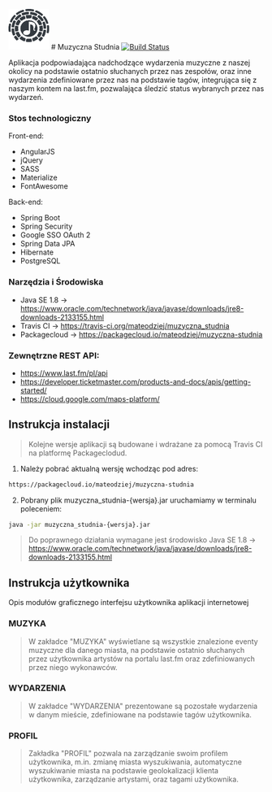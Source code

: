 <img src="https://github.com/mateodziej/muzyczna_studnia/blob/master/src/main/resources/static/images/logo-dark.png" data-canonical-src="https://github.com/mateodziej/muzyczna_studnia/blob/master/src/main/resources/static/images/logo-dark.png" width="80" height="80" /> # Muzyczna Studnia
[![Build Status](https://travis-ci.org/mateodziej/muzyczna_studnia.svg?branch=1.6.8)](https://travis-ci.org/mateodziej/muzyczna_studnia)

Aplikacja podpowiadająca nadchodzące wydarzenia muzyczne z naszej okolicy na
podstawie ostatnio słuchanych przez nas zespołów, oraz inne wydarzenia zdefiniowane
przez nas na podstawie tagów, integrująca się z naszym kontem na last.fm,
pozwalająca śledzić status wybranych przez nas wydarzeń.

### Stos technologiczny
Front-end:
  - AngularJS
  - jQuery
  - SASS
  - Materialize
  - FontAwesome

Back-end:
  - Spring Boot
  - Spring Security
  - Google SSO OAuth 2
  - Spring Data JPA
  - Hibernate
  - PostgreSQL

### Narzędzia i Środowiska
  -  Java SE 1.8 -> https://www.oracle.com/technetwork/java/javase/downloads/jre8-downloads-2133155.html
  - Travis CI -> https://travis-ci.org/mateodziej/muzyczna_studnia
  - Packagecloud -> https://packagecloud.io/mateodziej/muzyczna-studnia

### Zewnętrzne REST API:
  - https://www.last.fm/pl/api
  - https://developer.ticketmaster.com/products-and-docs/apis/getting-started/
  - https://cloud.google.com/maps-platform/

## Instrukcja instalacji

> Kolejne wersje aplikacji są budowane i wdrażane za pomocą Travis CI na platformę Packageclodud.

1. Należy pobrać aktualną wersję wchodząc pod adres:
```sh
https://packagecloud.io/mateodziej/muzyczna-studnia
```

2. Pobrany plik muzyczna_studnia-{wersja}.jar uruchamiamy w terminalu poleceniem:
```sh
java -jar muzyczna_studnia-{wersja}.jar
```

> Do poprawnego działania wymagane jest środowisko Java SE 1.8 -> https://www.oracle.com/technetwork/java/javase/downloads/jre8-downloads-2133155.html

## Instrukcja użytkownika

Opis modułów graficznego interfejsu użytkownika aplikacji internetowej

### MUZYKA

> W zakładce "MUZYKA" wyświetlane są wszystkie znalezione eventy muzyczne dla danego
> miasta, na podstawie ostatnio słuchanych przez użytkownika artystów na portalu 
> last.fm oraz zdefiniowanych przez niego wykonawców.

### WYDARZENIA

> W zakładce "WYDARZENIA" prezentowane są pozostałe wydarzenia w danym mieście,
> zdefiniowane na podstawie tagów użytkownika.

### PROFIL

> Zakładka "PROFIL" pozwala na zarządzanie swoim profilem użytkownika,
> m.in. zmianę miasta wyszukiwania, automatyczne wyszukiwanie miasta na podstawie
> geolokalizacji klienta użytkownika, zarządzanie artystami, oraz tagami
użytkownika.
